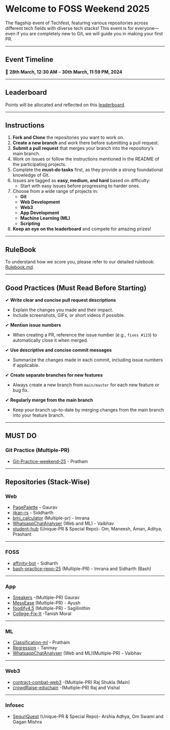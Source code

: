 # Welcome to FOSS Weekend 2025  

The flagship event of Techfest, featuring various repositories across different tech fields with diverse tech stacks! This event is for everyone—even if you are completely new to Git, we will guide you in making your first PR.  

---

## Event Timeline  

📅 **28th March, 12:30 AM** – **30th March, 11:59 PM, 2024**  

---


## Leaderboard  

Points will be allocated and reflected on this [leaderboard](https://leaderboard.axiosiiitl.dev/).  

---


## Instructions  

1. **Fork and Clone** the repositories you want to work on.  
2. **Create a new branch** and work there before submitting a pull request.  
3. **Submit a pull request** that merges your branch into the repository’s main branch.  
4. Work on issues or follow the instructions mentioned in the README of the participating projects.  
5. Complete the **must-do tasks** first, as they provide a strong foundational knowledge of Git.  
6. Issues are tagged as **easy, medium, and hard** based on difficulty:  
   - Start with easy issues before progressing to harder ones.  
7. Choose from a wide range of projects in:  
   - **Git**  
   - **Web Development**  
   - **Web3**  
   - **App Development**  
   - **Machine Learning (ML)**  
   - **Scripting**  
8. **Keep an eye on the leaderboard** and compete for amazing prizes!  

---

## RuleBook 
To understand how we score you, please refer to our detailed rulebook: [Rulebook.md](Rulebook.md).

---

## Good Practices (Must Read Before Starting)  

✔ **Write clear and concise pull request descriptions**  
   - Explain the changes you made and their impact.  
   - Include screenshots, GIFs, or short videos if possible.  

✔ **Mention issue numbers**  
   - When creating a PR, reference the issue number (e.g., `fixes #123`) to automatically close it when merged.  

✔ **Use descriptive and concise commit messages**  
   - Summarize the changes made in each commit, including issue numbers if applicable.  

✔ **Create separate branches for new features**  
   - Always create a new branch from `main/master` for each new feature or bug fix.  

✔ **Regularly merge from the main branch**  
   - Keep your branch up-to-date by merging changes from the main branch into your feature branch.  

---
## MUST DO  
### Git Practice (Multiple-PR)
- [Git-Practice-weekend-25](https://github.com/iiitl/git-practice-weekend-25) - Pratham
---

## Repositories (Stack-Wise)

### Web 
- [PagePalette](https://github.com/iiitl/PagePalette) - Gaurav  
- [jikan-rs](https://gitHub.com/iiitl/jikan-rs) - Siddharth
- [bmi_calculator](https://github.com/iiitl/bmi_calculator) (Multiple-pr) - Imrana
- [WhatsappChatAnalyser](https://github.com/iiitl/WhatsappChatAnalyser) (Web and ML) - Vaibhav
- [student-hub](https://github.com/iiitl/student-hub) (Unique-PR & Special Repo)- Om, Maneesh, Aman, Aditya, Prashant
  
---

### FOSS 
- [affinity-bot](https://gitHub.com/iiitl/affinity-bot) - Sidharth  
- [bash-practice-repo-25](https://github.com/iiitl/bash-practice-repo-25) (Multiple-PR) - Imrana and Sidharth (Bash)  

---

### App 
- [Sneakers](https://github.com/iiitl/Sneakers) -(Multiple-PR) Gaurav  
- [MessEase](http://github.com/iiitl/MessEase) (Multiple-PR) - Ayush  
- [foodify4.5](https://github.com/iiitl/foodify4.5) (Multiple-PR) - Sagilinithin
- [College-Fix-It](https://github.com/iiitl/College-Fix-It) -Tanish Moral


---

### ML
- [Classification-ml](https://github.com/iiitl/Classification-ml) - Pratham
- [Regression](https://github.com/iiitl/Regression-25) - Tanmay   
- [WhatsappChatAnalyser](https://github.com/iiitl/WhatsappChatAnalyser) (Web and ML)(Multiple-PR) - Vaibhav
---

### Web3  
- [contract-combat-web3](https://github.com/iiitl/contract-combat-web3) -(Multiple-PR) Raj Shukla (Main)  
- [crowdRaise-educhain](https://github.com/iiitl/crowdRaise-educhain) -(Multiple-PR) Raj and Vishal

---

### Infosec  
- [SequriQuest](https://github.com/iiitl/SequriQuest) (Unique-PR & Special Repo)- Arshia Adhya, Om Swami and Gagan Mishra
